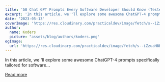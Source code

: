 ```yaml
---
title: '50 Chat GPT Prompts Every Software Developer Should Know (Tested)'
excerpt: 'In this article, we''ll explore some awesome ChatGPT-4 prompts specifically tailored for software...'
date: '2023-05-13'
coverImage: 'https://res.cloudinary.com/practicaldev/image/fetch/s--iZzuaH8E--/c_imagga_scale,f_auto,fl_progressive,h_420,q_auto,w_1000/https://cdn.hashnode.com/res/hashnode/image/upload/v1683901143225/f63c7a71-2aaf-4a97-9122-96589257dba5.jpeg'
author:
  name: Koders
  picture: "assets/blog/authors/koders.png"
ogImage:
  url: 'https://res.cloudinary.com/practicaldev/image/fetch/s--iZzuaH8E--/c_imagga_scale,f_auto,fl_progressive,h_420,q_auto,w_1000/https://cdn.hashnode.com/res/hashnode/image/upload/v1683901143225/f63c7a71-2aaf-4a97-9122-96589257dba5.jpeg'
---
```


In this article, we''ll explore some awesome ChatGPT-4 prompts specifically tailored for software...

[Read more](https://dev.to/hackertab_org/50-chat-gpt-prompts-every-software-developer-should-know-tested-9al)
